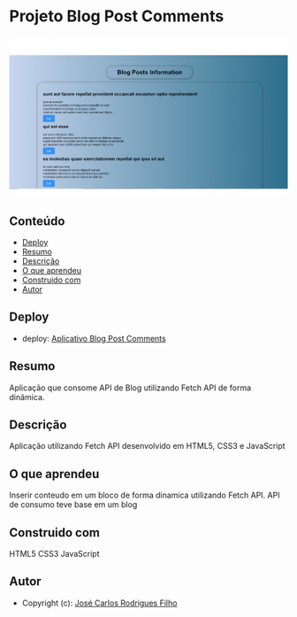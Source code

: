 # Projeto Blog Post Comments

![Projeto Blog Post Comments](/assets/Desktop-page.png)

## Conteúdo

- [Deploy](#Deploy)
- [Resumo](#Resumo)
- [Descrição](#Descrição)
- [O que aprendeu](#O-que-aprendeu)
- [Construido com](#Construido-com)
- [Autor](#Autor)

## Deploy

- deploy: [Aplicativo Blog Post Comments]()

## Resumo

Aplicação que consome API de Blog utilizando Fetch API de forma dinâmica.

## Descrição

Aplicação utilizando Fetch API desenvolvido em HTML5, CSS3 e JavaScript

## O que aprendeu

Inserir conteudo em um bloco de forma dinamica utilizando Fetch API. API de consumo teve base em um blog

## Construido com

HTML5
CSS3
JavaScript

## Autor

- Copyright (c): [José Carlos Rodrigues Filho](https://github.com/JoseCarlos-Filho/Blog_Post_Coments)